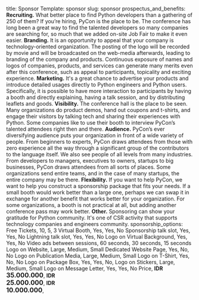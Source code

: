 title: Sponsor
Template: sponsor
slug: sponsor
prospectus_and_benefits: 
    <strong>Recruiting.</strong> What better place to find Python developers than a gathering of 250 of them? If you’re hiring, PyCon is the place to be. The conference has long been a great way to find the talented developers so many companies are searching for, so much that we added on-site Job Fair to make it even easier.
    <strong>Branding.</strong> It is an opportunity to appeal that your company is technology-oriented organization. The posting of the logo will be recorded by movie and will be broadcasted on the web-media afterwards, leading to branding of the company and products. Continuous exposure of names and logos of companies, products, and services can generate many merits even after this conference, such as appeal to participants, topicality and exciting experience.
    <strong>Marketing.</strong> It's a great chance to advertise your products and introduce detailed usages directly to Python engineers and Python users. Specifically, it is possible to have more interaction to participants by having a booth and directly explaining, having a talk session, and by distributing leaflets and goods.
    <strong>Visibility.</strong> The conference hall is the place to be seen. Many organizations do product demos, hand out coupons and t-shirts, and engage their visitors by talking tech and sharing their experiences with Python. Some companies like to use their booth to interview PyCon’s talented attendees right then and there.
    <strong>Audience.</strong> PyCon’s ever diversifying audience puts your organization in front of a wide variety of people. From beginners to experts, PyCon draws attendees from those with zero experience all the way through a significant group of the contributors to the language itself. We also see people of all levels from many industries. From developers to managers, executives to owners, startups to big businesses, PyCon draws attendees from all sorts of places. Some organizations send entire teams, and in the case of many startups, the entire company may be there.
    <strong>Flexibility.</strong> If you want to help PyCon, we want to help you construct a sponsorship package that fits your needs. If a small booth would work better than a large one, perhaps we can swap it in exchange for another benefit that works better for your organization. For some organizations, a booth is not practical at all, but adding another conference pass may work better.
    <strong>Other.</strong> Sponsoring can show your gratitude for Python community. It's one of CSR activity that supports technology companies and engineers community.
sponsorship_options: Free Tickets, 10, 5, 3
    Virtual Booth, Yes, Yes, No
    Sponsorship talk slot, Yes, Yes, No
    Lightning talk slot, Yes, Yes, No
    Logo on Virtual Background, Yes, Yes, No
    Video ads between sessions, 60 seconds, 30 seconds, 15 seconds
    Logo on Website, Large, Medium, Small
    Dedicated Website Page, Yes, No, No
    Logo on Publication Media, Large, Medium, Small
    Logo on T-Shirt, Yes, No, No
    Logo on Package Box, Yes, Yes, No,
    Logo on Stickers, Large, Medium, Small
    Logo on Message Letter, Yes, Yes, No
    Price, <b>IDR<br><span style="font-size: 17px;">35.000.000</span></b>, <b>IDR<br><span style="font-size: 17px;">25.000.000</span></b>, <b>IDR<br><span style="font-size: 17px;">10.000.000</span></b>,